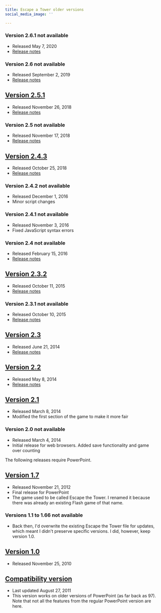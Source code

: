 ```yaml
---
title: Escape a Tower older versions
social_media_image: ''

---
```

### Version 2.6.1 not available

* Released May 7, 2020
* [Release notes](https://www.gamesbytim.com/blog/escape-a-tower-version-2.6.1-i-can-read-the-text-now/)

### Version 2.6 not available

* Released September 2, 2019
* [Release notes](/blog/escape-a-tower-version-2.6-futureproofing-the-game/)

## [Version 2.5.1](https://tower.gamesbytim.com/archive/2.5.1)

* Released November 26, 2018
* [Release notes](/blog/escape-a-tower-version-2.5.1-quality-of-life-adjustments/)

### Version 2.5 not available

* Released November 17, 2018
* [Release notes](/blog/escape-a-tower-version-2.5-improving-the-post-game/)

## [Version 2.4.3](https://tower.gamesbytim.com/archive/2.4.3)

* Released October 25, 2018
* [Release notes](/blog/escape-a-tower-github-repo-and-version-2.4.3/)

### Version 2.4.2 not available

* Released December 1, 2016
* Minor script changes

### Version 2.4.1 not available

* Released November 3, 2016
* Fixed JavaScript syntax errors

### Version 2.4 not available

* Released February 15, 2016
* [Release notes](/blog/escape-a-tower-version-2.4/)

## [Version 2.3.2](https://tower.gamesbytim.com/archive/2.3.2)

* Released October 11, 2015
* [Release notes](/blog/escape-a-tower-version-2.3.2-released/)

### Version 2.3.1 not available

* Released October 10, 2015
* [Release notes](/blog/escape-a-tower-version-2.3.1-released/)

## [Version 2.3](https://tower.gamesbytim.com/archive/2.3)

* Released June 21, 2014
* [Release notes](/blog/escape-a-tower-update-version-2.3/)

## [Version 2.2](https://tower.gamesbytim.com/archive/2.2)

* Released May 8, 2014
* [Release notes](/blog/escape-a-tower-update-version-2.2/)

## [Version 2.1](https://tower.gamesbytim.com/archive/2.1)

* Released March 8, 2014
* Modified the first section of the game to make it more fair

### Version 2.0 not available

* Released March 4, 2014
* Initial release for web browsers. Added save functionality and game over counting

The following releases require PowerPoint.

## [Version 1.7](https://timtree.github.io/download/escape-tower/?ver=1.7)

* Released November 21, 2012
* Final release for PowerPoint
* The game used to be called Escape the Tower. I renamed it because there was already an existing Flash game of that name.

### Versions 1.1 to 1.66 not available

* Back then, I'd overwrite the existing Escape the Tower file for updates, which meant I didn't preserve specific versions. I did, however, keep version 1.0.

## [Version 1.0](https://timtree.github.io/download/escape-tower/?ver=1.0)

* Released November 25, 2010

## [Compatibility version](https://timtree.github.io/download/escape-tower/?ver=compatibility)

* Last updated August 27, 2011
* This version works on older versions of PowerPoint (as far back as 97). Note that not all the features from the regular PowerPoint version are here.